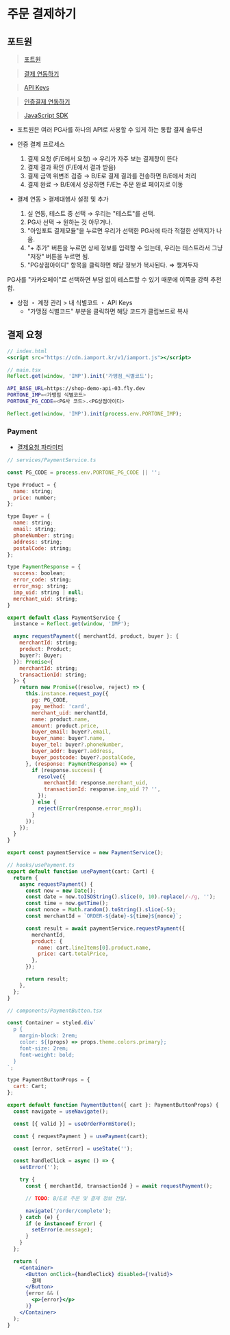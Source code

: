 # 주문 결제하기

## 포트원

> [포트원](https://portone.io/korea/ko)
>

> [결제 연동하기](https://portone.gitbook.io/docs/console/guide/connect)
>

> [API Keys](https://portone.gitbook.io/docs/console/guide/api-keys)
>

> [인증결제 연동하기](https://portone.gitbook.io/docs/auth/guide)
>

> [JavaScript SDK](https://portone.gitbook.io/docs/sdk/javascript-sdk)
>

- 포트원은 여러 PG사를 하나의 API로 사용할 수 있게 하는 통합 결제 솔루션
- 인증 결제 프로세스
  1. 결제 요청 (F/E에서 요청) → 우리가 자주 보는 결제창이 뜬다
  2. 결제 결과 확인 (F/E에서 결과 받음)
  3. 결제 금액 위변조 검증 → B/E로 결제 결과를 전송하면 B/E에서 처리
  4. 결제 완료 → B/E에서 성공하면 F/E는 주문 완료 페이지로 이동

- 결제 연동 > 결제대행사 설정 및 추가
  1. 실 연동, 테스트 중 선택 → 우리는 "테스트"를 선택.
  2. PG사 선택 → 원하는 것 아무거나.
  3. "아임포트 결제모듈"을 누르면 우리가 선택한 PG사에 따라 적절한 선택지가 나옴.
  4. "+ 추가" 버튼을 누르면 상세 정보를 입력할 수 있는데, 우리는 테스트라서 그냥 "저장" 버튼을 누르면 됨.
  5. "PG상점아이디" 항목을 클릭하면 해당 정보가 복사된다. ⇒ 챙겨두자

PG사를 "카카오페이"로 선택하면 부담 없이 테스트할 수 있기 때문에 이쪽을 강력 추천함.

- 상점 ・ 계정 관리 > 내 식별코드 ・ API Keys
  - "가맹점 식별코드" 부분을 클릭하면 해당 코드가 클립보드로 복사

## 결제 요청

```jsx
// index.html
<script src="https://cdn.iamport.kr/v1/iamport.js"></script>

// main.tsx
Reflect.get(window, 'IMP').init('가맹점_식별코드');
```

```bash
API_BASE_URL=https://shop-demo-api-03.fly.dev
PORTONE_IMP=<가맹점 식별코드>
PORTONE_PG_CODE=<PG사 코드>.<PG상점아이디>
```

```jsx
Reflect.get(window, 'IMP').init(process.env.PORTONE_IMP);
```

### Payment

- [결제요청 파라미터](https://portone.gitbook.io/docs/sdk/javascript-sdk/payrq)

```jsx
// services/PaymentService.ts

const PG_CODE = process.env.PORTONE_PG_CODE || '';

type Product = {
  name: string;
  price: number;
};

type Buyer = {
  name: string;
  email: string;
  phoneNumber: string;
  address: string;
  postalCode: string;
};

type PaymentResponse = {
  success: boolean;
  error_code: string;
  error_msg: string;
  imp_uid: string | null;
  merchant_uid: string;
}

export default class PaymentService {
  instance = Reflect.get(window, 'IMP');

  async requestPayment({ merchantId, product, buyer }: {
    merchantId: string;
    product: Product;
    buyer?: Buyer;
  }): Promise<{
    merchantId: string;
    transactionId: string;
  }> {
    return new Promise((resolve, reject) => {
      this.instance.request_pay({
        pg: PG_CODE,
        pay_method: 'card',
        merchant_uid: merchantId,
        name: product.name,
        amount: product.price,
        buyer_email: buyer?.email,
        buyer_name: buyer?.name,
        buyer_tel: buyer?.phoneNumber,
        buyer_addr: buyer?.address,
        buyer_postcode: buyer?.postalCode,
      }, (response: PaymentResponse) => {
        if (response.success) {
          resolve({
            merchantId: response.merchant_uid,
            transactionId: response.imp_uid ?? '',
          });
        } else {
          reject(Error(response.error_msg));
        }
      });
    });
  }
}

export const paymentService = new PaymentService();
```

```jsx
// hooks/usePayment.ts
export default function usePayment(cart: Cart) {
  return {
    async requestPayment() {
      const now = new Date();
      const date = now.toISOString().slice(0, 10).replace(/-/g, '');
      const time = now.getTime();
      const nonce = Math.random().toString().slice(-5);
      const merchantId = `ORDER-${date}-${time}${nonce}`;

      const result = await paymentService.requestPayment({
        merchantId,
        product: {
          name: cart.lineItems[0].product.name,
          price: cart.totalPrice,
        },
      });

      return result;
    },
  };
}
```

```jsx
// components/PaymentButton.tsx

const Container = styled.div`
  p {
    margin-block: 2rem;
    color: ${(props) => props.theme.colors.primary};
    font-size: 2rem;
    font-weight: bold;
  }
`;

type PaymentButtonProps = {
  cart: Cart;
};

export default function PaymentButton({ cart }: PaymentButtonProps) {
  const navigate = useNavigate();

  const [{ valid }] = useOrderFormStore();

  const { requestPayment } = usePayment(cart);

  const [error, setError] = useState('');

  const handleClick = async () => {
    setError('');

    try {
      const { merchantId, transactionId } = await requestPayment();

      // TODO: B/E로 주문 및 결제 정보 전달.

      navigate('/order/complete');
    } catch (e) {
      if (e instanceof Error) {
        setError(e.message);
      }
    }
  };

  return (
    <Container>
      <Button onClick={handleClick} disabled={!valid}>
        결제
      </Button>
      {error && (
        <p>{error}</p>
      )}
    </Container>
  );
}
```
